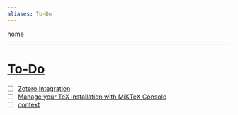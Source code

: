 ```yaml
---
aliases: To-Do
---
```


[home](index.md)

---

# [To-Do](todo.md)

- [ ] [Zotero Integration](https://www.youtube.com/watch?v=7qW2DEz6qrk)
- [ ] [Manage your TeX installation with MiKTeX Console](https://miktex.org/howto/miktex-console)
- [ ] [context](https://wiki.contextgarden.net/Main_Page)